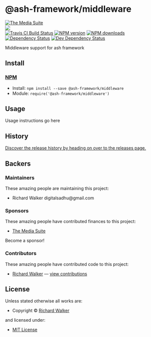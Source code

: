 <!-- TITLE/ -->

<h1>@ash-framework/middleware</h1>

<!-- /TITLE -->


<!-- BADGES/ -->

<span class="badge-badge"><a href="https://mediasuite.co.nz" title="The Media Suite"><img src="https://mediasuite.co.nz/ms-badge.png" alt="The Media Suite" /></a></span>
<br class="badge-separator" />
<span class="badge-badge"><a href="https://nodei.co/npm/@ash-framework/middleware"><img src="https://nodei.co/npm/@ash-framework/middleware.png?downloads=true&stars=true" /></a></span>
<br class="badge-separator" />
<span class="badge-travisci"><a href="http://travis-ci.org/ash-framework/middleware" title="Check this project's build status on TravisCI"><img src="https://img.shields.io/travis/ash-framework/middleware/master.svg" alt="Travis CI Build Status" /></a></span>
<span class="badge-npmversion"><a href="https://npmjs.org/package/@ash-framework/middleware" title="View this project on NPM"><img src="https://img.shields.io/npm/v/@ash-framework/middleware.svg" alt="NPM version" /></a></span>
<span class="badge-npmdownloads"><a href="https://npmjs.org/package/@ash-framework/middleware" title="View this project on NPM"><img src="https://img.shields.io/npm/dm/@ash-framework/middleware.svg" alt="NPM downloads" /></a></span>
<span class="badge-daviddm"><a href="https://david-dm.org/ash-framework/middleware" title="View the status of this project's dependencies on DavidDM"><img src="https://img.shields.io/david/ash-framework/middleware.svg" alt="Dependency Status" /></a></span>
<span class="badge-daviddmdev"><a href="https://david-dm.org/ash-framework/middleware#info=devDependencies" title="View the status of this project's development dependencies on DavidDM"><img src="https://img.shields.io/david/dev/ash-framework/middleware.svg" alt="Dev Dependency Status" /></a></span>

<!-- /BADGES -->


<!-- DESCRIPTION/ -->

Middleware support for ash framework

<!-- /DESCRIPTION -->


<!-- INSTALL/ -->

<h2>Install</h2>

<a href="https://npmjs.com" title="npm is a package manager for javascript"><h3>NPM</h3></a><ul>
<li>Install: <code>npm install --save @ash-framework/middleware</code></li>
<li>Module: <code>require('@ash-framework/middleware')</code></li></ul>

<!-- /INSTALL -->


## Usage
Usage instructions go here

<!-- HISTORY/ -->

<h2>History</h2>

<a href="https://github.com/ash-framework/middleware/releases">Discover the release history by heading on over to the releases page.</a>

<!-- /HISTORY -->


<!-- BACKERS/ -->

<h2>Backers</h2>

<h3>Maintainers</h3>

These amazing people are maintaining this project:

<ul><li>Richard Walker digitalsadhu@gmail.com</li></ul>

<h3>Sponsors</h3>

These amazing people have contributed finances to this project:

<ul><li><a href="http://mediasuite.co.nz">The Media Suite</a></li></ul>

Become a sponsor!



<h3>Contributors</h3>

These amazing people have contributed code to this project:

<ul><li><a href="http://lovebeer.nz/">Richard Walker</a> — <a href="https://github.com/ash-framework/middleware/commits?author=digitalsadhu" title="View the GitHub contributions of Richard Walker on repository ash-framework/middleware">view contributions</a></li></ul>



<!-- /BACKERS -->


<!-- LICENSE/ -->

<h2>License</h2>

Unless stated otherwise all works are:

<ul><li>Copyright &copy; <a href="http://lovebeer.nz/">Richard Walker</a></li></ul>

and licensed under:

<ul><li><a href="http://spdx.org/licenses/MIT.html">MIT License</a></li></ul>

<!-- /LICENSE -->
